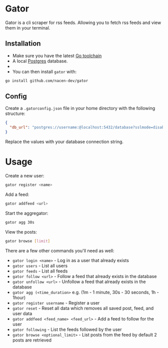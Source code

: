# Gator 

Gator is a cli scraper for rss feeds. Allowing you to fetch rss feeds and view them in your terminal. 

## Installation

- Make sure you have the latest [Go toolchain](https://golang.org/dl/)
- A local [Postgres](https://www.postgresql.org/download/) database. 
- 
- You can then install `gator` with:

```bash
go install github.com/nacen-dev/gator
```

## Config

Create a `.gatorconfig.json` file in your home directory with the following structure:

```json
{
  "db_url": "postgres://username:@localhost:5432/database?sslmode=disable"
}
```
Replace the values with your database connection string.

# Usage

Create a new user:

```bash
gator register <name>
```

Add a feed:

```bash
gator addfeed <url>
```

Start the aggregator:

```bash
gator agg 30s
```

View the posts:

```bash
gator browse [limit]
```

There are a few other commands you'll need as well:

- `gator login <name>` - Log in as a user that already exists
- `gator users` - List all users
- `gator feeds` - List all feeds
- `gator follow <url>` - Follow a feed that already exists in the database
- `gator unfollow <url>` - Unfollow a feed that already exists in the database
- `gator agg (<time_duration>` e.g. (1m - 1 minute, 30s - 30 seconds, 1h - 1hour)
- `gator register username` - Register a user
- `gator reset` - Reset all data which removes all saved post, feed, and user data
- `gator addfeed <feed_name> <feed_url>` - Add a feed to follow for the user
- `gator following` - List the feeds followed by the user
- `gator browse <optional_limit>` - List posts from the feed by default 2 posts are retrieved



